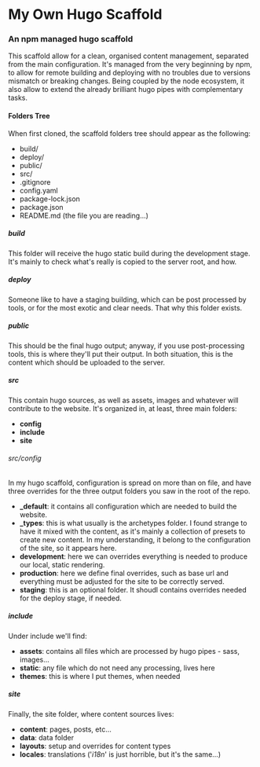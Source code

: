 # My Own Hugo Scaffold

### An npm managed hugo scaffold

This scaffold allow for a clean, organised content management, separated from the main configuration. It's managed from the very beginning by npm, to allow for remote building and deploying with no troubles due to versions mismatch or breaking changes. Being coupled by the node ecosystem, it also allow to extend the already brilliant hugo pipes with complementary tasks.

#### Folders Tree
When first cloned, the scaffold folders tree should appear as the following:

- build/
- deploy/
- public/
- src/
- .gitignore
- config.yaml
- package-lock.json
- package.json
- README.md (the file you are reading...)

##### build
This folder will receive the hugo static build during the development stage. It's mainly to check what's really is copied to the server root, and how. 

##### deploy
Someone like to have a staging building, which can be post processed by tools, or for the most exotic and clear needs. That why this folder exists.

##### public
This should be the final hugo output; anyway, if you use post-processing tools, this is where they'll put their output. In both situation, this is the content which should be uploaded to the server.

##### src
This contain hugo sources, as well as assets, images and whatever will contribute to the website. It's organized in, at least, three main folders:
- **config**
- **include**
- **site**

###### src/config
In my hugo scaffold, configuration is spread on more than on file, and have three overrides for the three output folders you saw in the root of the repo.
- **_default**: it contains all configuration which are needed to build the website.
- **_types**: this is what usually is the archetypes folder. I found strange to have it mixed with the content, as it's mainly a collection of presets to create new content. In my understanding, it belong to the configuration of the site, so it appears here.
- **development**: here we can overrides everything is needed to produce our local, static rendering.
- **production**: here we define final overrides, such as base url and everything must be adjusted for the site to be correctly served.
- **staging**: this is an optional folder. It shoudl contains overrides needed for the deploy stage, if needed.

##### include
Under include we'll find:
- **assets**: contains all files which are processed by hugo pipes - sass, images... 
- **static**: any file which do not need any processing, lives here
- **themes**: this is where I put themes, when needed

##### site
Finally, the site folder, where content sources lives:
- **content**: pages, posts, etc...
- **data**: data folder
- **layouts**: setup and overrides for content types
- **locales**: translations ('*i18n*' is just horrible, but it's the same...)
